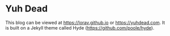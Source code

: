 # Yuh Dead

This blog can be viewed at https://lorav.github.io or https://yuhdead.com. It is built on a Jekyll theme called Hyde (https://github.com/poole/hyde).
